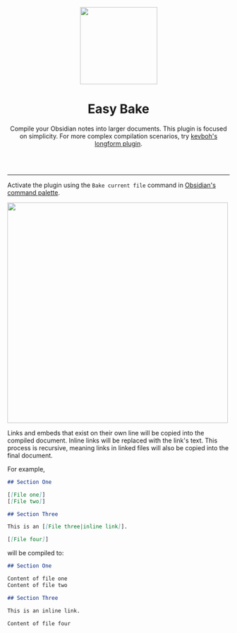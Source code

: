 <p align="center">
  <img align="center" width="175" src="https://github.com/mgmeyers/obsidian-easy-bake/blob/master/assets/logo.png?raw=true">
</p>

<h1 align="center">Easy Bake</h1>

<p align="center">
Compile your Obsidian notes into larger documents. This plugin is focused on simplicity. For more complex compilation scenarios, try <a href="https://github.com/kevboh/longform">kevboh's longform plugin</a>.
</p>

<br>
<br>

---

Activate the plugin using the `Bake current file` command in [Obsidian's command palette](https://help.obsidian.md/Plugins/Command+palette).

<img width="500" src="https://github.com/mgmeyers/obsidian-easy-bake/blob/master/assets/screenshot.png?raw=true">

Links and embeds that exist on their own line will be copied into the compiled document. Inline links will be replaced with the link's text. This process is recursive, meaning links in linked files will also be copied into the final document.

For example,

```markdown
## Section One

[[File one]]
[[File two]]

## Section Three

This is an [[File three|inline link]].

[[File four]]
```

will be compiled to:

```markdown
## Section One

Content of file one
Content of file two

## Section Three

This is an inline link.

Content of file four
```
